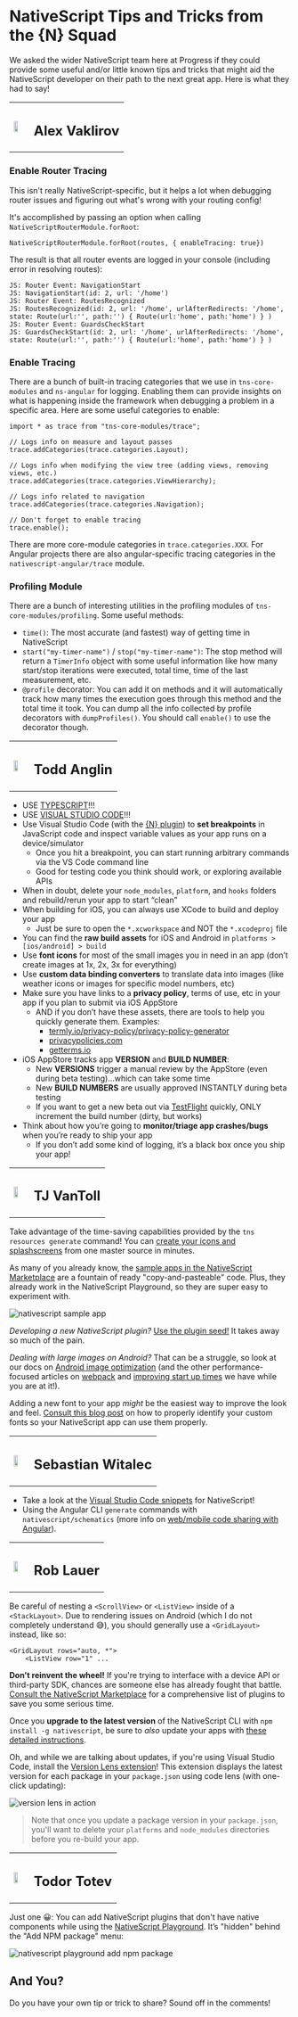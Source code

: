 # NativeScript Tips and Tricks from the {N} Squad

We asked the wider NativeScript team here at Progress if they could provide some useful and/or little known tips and tricks that might aid the NativeScript developer on their path to the next great app. Here is what they had to say!

<table><tr><td><img src="alexander-vakrilov.jpg" style="height:60%" /></td><td><h2>Alex Vaklirov</h2></td></tr></table>

### Enable Router Tracing

This isn't really NativeScript-specific, but it helps a lot when debugging router issues and figuring out what's wrong with your routing config!

It's accomplished by passing an option when calling `NativeScriptRouterModule.forRoot`:

	NativeScriptRouterModule.forRoot(routes, { enableTracing: true})

The result is that all router events are logged in your console (including error in resolving routes):

	JS: Router Event: NavigationStart
	JS: NavigationStart(id: 2, url: '/home')
	JS: Router Event: RoutesRecognized
	JS: RoutesRecognized(id: 2, url: '/home', urlAfterRedirects: '/home', state: Route(url:'', path:'') { Route(url:'home', path:'home') } )
	JS: Router Event: GuardsCheckStart
	JS: GuardsCheckStart(id: 2, url: '/home', urlAfterRedirects: '/home', state: Route(url:'', path:'') { Route(url:'home', path:'home') } )

### Enable Tracing

There are a bunch of built-in tracing categories that we use in `tns-core-modules` and `ns-angular` for logging. Enabling them can provide insights on what is happening inside the framework when debugging a problem in a specific area. Here are some useful categories to enable:

	import * as trace from "tns-core-modules/trace";
	
	// Logs info on measure and layout passes
	trace.addCategories(trace.categories.Layout); 
	
	// Logs info when modifying the view tree (adding views, removing views, etc.)
	trace.addCategories(trace.categories.ViewHierarchy);
	
	// Logs info related to navigation
	trace.addCategories(trace.categories.Navigation);
	
	// Don't forget to enable tracing
	trace.enable();

There are more core-module categories in `trace.categories.XXX`. For Angular projects there are also angular-specific tracing categories in the `nativescript-angular/trace` module.

### Profiling Module

There are a bunch of interesting utilities in the profiling modules of `tns-core-modules/profiling`. Some useful methods:

- `time()`: The most accurate (and fastest) way of getting time in NativeScript
- `start("my-timer-name")` / `stop("my-timer-name")`: The stop method will return a `TimerInfo` object with some useful information like how many start/stop iterations were executed, total time, time of the last measurement, etc.
- `@profile` decorator: You can add it on methods and it will automatically track how many times the execution goes through this method and the total time it took. You can dump all the info collected by profile decorators with `dumpProfiles()`. You should call `enable()` to use the decorator though.

<table><tr><td><img src="todd-anglin.jpg" style="height:60%" /></td><td><h2>Todd Anglin</h2></td></tr></table>

- USE [TYPESCRIPT](https://www.nativescript.org/using-typescript-with-nativescript-when-developing-mobile-apps)!!!
- USE [VISUAL STUDIO CODE](https://code.visualstudio.com/)!!!
- Use Visual Studio Code (with the [{N} plugin](https://www.nativescript.org/nativescript-for-visual-studio-code)) to **set breakpoints** in JavaScript code and inspect variable values as your app runs on a device/simulator
	- Once you hit a breakpoint, you can start running arbitrary commands via the VS Code command line
	- Good for testing code you think should work, or exploring available APIs
- When in doubt, delete your `node_modules`, `platform`, and `hooks` folders and rebuild/rerun your app to start “clean”
- When building for iOS, you can always use XCode to build and deploy your app
	- Just be sure to open the `*.xcworkspace` and NOT the `*.xcodeproj` file
- You can find the **raw build assets** for iOS and Android in `platforms > [ios/android] > build`
- Use **font icons** for most of the small images you in need in an app (don’t create images at 1x, 2x, 3x for everything)
- Use **custom data binding converters** to translate data into images (like weather icons or images for specific model numbers, etc)
- Make sure you have links to a **privacy policy**, terms of use, etc in your app if you plan to submit via iOS AppStore
	- AND if you don’t have these assets, there are tools to help you quickly generate them. Examples:
		- [termly.io/privacy-policy/privacy-policy-generator](https://termly.io/privacy-policy/privacy-policy-generator)
		- [privacypolicies.com](https://privacypolicies.com/)
		- [getterms.io](https://getterms.io/)
- iOS AppStore tracks app **VERSION** and **BUILD NUMBER**:
	- New **VERSIONS** trigger a manual review by the AppStore (even during beta testing)...which can take some time
	- New **BUILD NUMBERS** are usually approved INSTANTLY during beta testing
	- If you want to get a new beta out via [TestFlight](https://developer.apple.com/testflight/) quickly, ONLY increment the build number (dirty, but works)
- Think about how you’re going to **monitor/triage app crashes/bugs** when you’re ready to ship your app
	- If you don’t add some kind of logging, it’s a black box once you ship your app!

<table><tr><td><img src="tj-vantoll.jpg" style="height:60%" /></td><td><h2>TJ VanToll</h2></td></tr></table>

Take advantage of the time-saving capabilities provided by the `tns resources generate` command! You can [create your icons and splashscreens](https://docs.nativescript.org/tooling/docs-cli/project/configuration/resources/resources-generate-icons) from one master source in minutes.

As many of you already know, the [sample apps in the NativeScript Marketplace](https://market.nativescript.org/?tab=samples&framework=all_frameworks&category=all_samples) are a fountain of ready "copy-and-pasteable" code. Plus, they already work in the NativeScript Playground, so they are super easy to experiment with.

![nativescript sample app](weather.gif)

*Developing a new NativeScript plugin?* [Use the plugin seed!](https://www.nativescript.org/blog/introducing-the-official-nativescript-plugin-seed) It takes away so much of the pain.

*Dealing with large images on Android?* That can be a struggle, so look at our docs on [Android image optimization](https://docs.nativescript.org/performance-optimizations/images-optimisations) (and the other performance-focused articles on [webpack](https://docs.nativescript.org/performance-optimizations/bundling-with-webpack) and [improving start up times](https://docs.nativescript.org/performance-optimizations/startup-times) we have while you are at it!).

Adding a new font to your app *might* be the easiest way to improve the look and feel. [Consult this blog post](https://www.nativescript.org/blog/using-custom-fonts-in-a-nativescript-app) on how to properly identify your custom fonts so your NativeScript app can use them properly.

<table><tr><td><img src="sebastian-witalec.jpg" style="height:60%" /></td><td><h2>Sebastian Witalec</h2></td></tr></table>

- Take a look at the [Visual Studio Code snippets](https://marketplace.visualstudio.com/items?itemName=tsvetan-ganev.nativescript-xml-snippets) for NativeScript!
- Using the Angular CLI `generate` commands with `nativescript/schematics` (more info on [web/mobile code sharing with Angular](https://blog.angular.io/apps-that-work-natively-on-the-web-and-mobile-9b26852495e7)).

<table><tr><td><img src="rob-lauer.jpg" style="height:60%" /></td><td><h2>Rob Lauer</h2></td></tr></table>

Be careful of nesting a `<ScrollView>` or `<ListView>` inside of a `<StackLayout>`. Due to rendering issues on Android (which I do not completely understand 😅), you should generally use a `<GridLayout>` instead, like so:

	<GridLayout rows="auto, *">
		<ListView row="1" ...

**Don't reinvent the wheel!** If you're trying to interface with a device API or third-party SDK, chances are someone else has already fought that battle. [Consult the NativeScript Marketplace](https://market.nativescript.org/) for a comprehensive list of plugins to save you some serious time.

Once you **upgrade to the latest version** of the NativeScript CLI with `npm install -g nativescript`, be sure to *also* update your apps with [these detailed instructions](https://docs.nativescript.org/releases/upgrade-instructions).

Oh, and while we are talking about updates, if you're using Visual Studio Code, install the [Version Lens extension](https://marketplace.visualstudio.com/items?itemName=pflannery.vscode-versionlens)! This extension displays the latest version for each package in your `package.json` using code lens (with one-click updating):

![version lens in action](version-lens.png)

> Note that once you update a package version in your `package.json`, you'll want to delete your `platforms` and `node_modules` directories before you re-build your app. 

<table><tr><td><img src="todor-totev.jpg" style="height:60%" /></td><td><h2>Todor Totev</h2></td></tr></table>

Just one 😀: You can add NativeScript plugins that don't have native components while using the [NativeScript Playground](https://play.nativescript.org/). It’s "hidden" behind the "Add NPM package" menu:

![nativescript playground add npm package](playground-npm.png)

## And You?

Do you have your own tip or trick to share? Sound off in the comments!